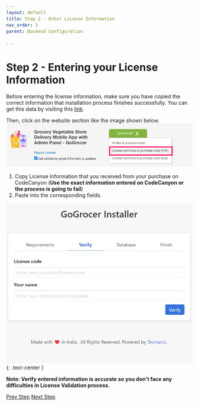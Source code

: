 ```yaml
---
layout: default
title: Step 2 - Enter License Information
nav_order: 3
parent: Backend Configuration

---
```


# Step 2 - Entering your License Information

Before entering the license information, make sure you have copied the correct information that installation process finishes successfully. You can get this data by visiting this [link](https://codecanyon.net/downloads).

Then, click on the website section like the image shown below.
![Obtaining your license information from CodeCanyon](/assets/images/backend_installer/licensecode.png)

1. Copy License Information that you received from your purchase on CodeCanyon (**Use the exact information entered on CodeCanyon or the process is going to fail**)
2. Paste into the corresponding fields.

![Requirements Verification Screen](/assets/images/backend_installer/step2.jpeg)
{: .text-center }

**Note: Verify entered information is accurate so you don't face any difficulties in License Validation process.**


<p class="text-center">
    <a href="step1.html" class="btn btn-purple">Prev Step</a>
    <a href="step3.html" class="btn btn-purple">Next Step</a>
</p>